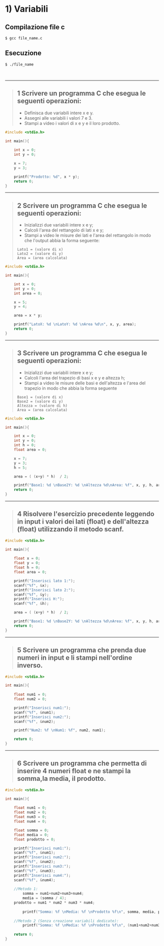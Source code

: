 # 1) Variabili #


## Compilazione file c
```
$ gcc file_name.c
```
## Esecuzione
```
$ ./file_name
```

<br/>
<hr/>

> ## 1 Scrivere un programma C che esegua le seguenti operazioni:
> 
> -   Definisca due variabili intere x e y.
> -   Assegni alle variabili i valori 7 e 3.
> -   Stampi a video i valori di x e y e il loro prodotto.

```c
#include <stdio.h>

int main(){
	
	int x = 0;
	int y = 0;

	x = 7;
	y = 3;

	printf("Prodotto: %d", x * y);
	return 0;
}
```

<hr/>

> ## 2 Scrivere un programma C che esegua le seguenti operazioni:
> 
> -   Inizializzi due variabili intere x e y;
> -   Calcoli l'area del rettangolo di lati x e y;
> -   Stampi a video le misure dei lati e l'area del rettangolo in modo che l'output abbia la forma seguente:
>	```
>   Lato1 = (valore di x)
> 	Lato2 = (valore di y)
> 	Area = (area calcolata)
>	```

```c
#include <stdio.h>

int main(){

	int x = 0;
	int y = 0;
	int area = 0;

	x = 5;
	y = 4;

	area = x * y;

	printf("LatoX: %d \nLatoY: %d \nArea %d\n", x, y, area);
	return 0;
}
```

<hr/>

> ## 3 Scrivere un programma C che esegua le seguenti operazioni:
> 
> -   Inizializzi due variabili intere x e y;
> -   Calcoli l'area del trapezio di basi x e y e altezza h;
> -   Stampi a video le misure delle basi e dell'altezza e l'area del trapezio in modo che abbia la forma seguente
> 	```
>	Base1 = (valore di x)
>	Base2 = (valore di y)
> 	Altezza = (valore di h)
>	Area = (area calcolata)
>	```


```c
#include <stdio.h>

int main(){

	int x = 0;
	int y = 0;
	int h = 0;
	float area = 0;

	x = 7;
	y = 3;
	h = 5;

	area = ( (x+y) * h)  / 2;

	printf("Base1: %d \nBase2Y: %d \nAltezza %d\nArea: %f", x, y, h, area);
	return 0;
}
```

<hr/>

> ## 4 Risolvere l'esercizio precedente leggendo in input i valori dei lati (float) e dell'altezza (float) utilizzando il metodo scanf.
> 
```c
#include <stdio.h>

int main(){
	
	float x = 0;
	float y = 0;
	float h = 0;
	float area = 0;

	printf("Inserisci lato 1:");
	scanf("%f", &x);
	printf("Inserisci lato 2:");
	scanf("%f", &y);
	printf("Inserisci H:");
	scanf("%f", &h);

	area = ( (x+y) * h)  / 2;

	printf("Base1: %d \nBase2Y: %d \nAltezza %d\nArea: %f", x, y, h, area);
	return 0;
}
```

<hr/>

> ## 5 Scrivere un programma che prenda due numeri in input e li stampi nell'ordine inverso.
> 
```c
#include <stdio.h>

int main(){
	
	float num1 = 0;
	float num2 = 0;

	printf("Inserisci num1:");
	scanf("%f", &num1);
	printf("Inserisci num2:");
	scanf("%f", &num2);

	printf("Num2: %f \nNum1: %f", num2, num1);

	return 0;
}
```

<hr/>

> ## 6 Scrivere un programma che permetta di inserire 4 numeri float e ne stampi la somma,la media, il prodotto.
> 
```c
#include <stdio.h>

int main(){
	
	float num1 = 0;
	float num2 = 0;
	float num3 = 0;
	float num4 = 0;

	float somma = 0;
	float media = 0;
	float prodotto = 0;

	printf("Inserisci num1:");
	scanf("%f", &num1);
	printf("Inserisci num2:");
	scanf("%f", &num2);
	printf("Inserisci num3:");
	scanf("%f", &num3);
	printf("Inserisci num4:");
	scanf("%f", &num4);
	
	//Metodo 1:
    	somma = num1+num2+num3+num4;
    	media = (somma / 4);
	prodotto = num1 * num2 * num3 * num4;
 
    	printf("Somma: %f \nMedia: %f \nProdotto %f\n", somma, media, prodotto);
	
	//Metodo 2 (Senza creazione variabili dedicate):
    	printf("Somma: %f \nMedia: %f \nProdotto %f\n", (num1+num2+num3+num4), (somma / 4), (num1 * num2 * num3 * num4));
    
	return 0;
}
```
